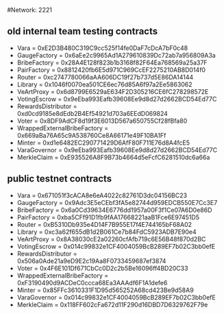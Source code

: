 #Network: 2221 

## old internal team testing contracts

- Vara = 0xE2D3B480C319C9cc525f14fe0DaF7cDcA7bF0c48
- GaugeFactory = 0x6aEe2c9965Ad1A279610839Dc72ab7a956809A3a
- BribeFactory = 0x28A4E128f823b1b3168f82F64Ea768569a25a37F
- PairFactory = 0x8812420fb6E5d971C969CcEF2275210AB8D014f0
- Router = 0xc2747780066aAA606DC19f27b737d5E86DA14144
- Library = 0x1046f0070ea501CE6ec76d85A6f97a2Ee5863062
- VeArtProxy = 0x6d8799E6529aE634F2D305216CE6fC278298572E
- VotingEscrow = 0x9eEba993Eafb39608Ee9d8d27d2662BCD54Ed77C
- RewardsDistributor = 0xd0cd9185e8dEdb2B4Ef54921d703a6EEdD069824
- Voter = 0x8DF9AdCF8d19f3E6013D567a650755Cf28fBfa80
- WrappedExternalBribeFactory = 0x669aBa76A65c9A538760Ce8A66171e49F10BA1Ff
- Minter = 0xd1e6482EC290771429D6AfF80F711E76d8A4fcE5
- VaraGovernor = 0x9eEba993Eafb39608Ee9d8d27d2662BCD54Ed77C
- MerkleClaim = 0xE935526A8F9B73b4664d5eFcfC6281510dc6a66a


## public testnet contracts

- Vara = 0x671051f3cACA8e6eA4022c82761D3dc04156BC23
- GaugeFactory = 0x9Adc3E5eCEbf3fA5e82744d959EDCB550E7Cc3E7
- BribeFactory = 0x6a0Cd39634E6776dd1957a00F3f1Ce07A6D0e86D
- PairFactory = 0xba5CFf91D1fb9fAA17668221aaB1Fce6E97451D5
- Router = 0xB5310Db935e4D14F7B955E17f4E744165bF68A02
- Library = 0xc3a62f655dB1d2B061Ce7b84FdC5923ADB7E90e4
- VeArtProxy = 0x8A38030cE2a02260cfAfb719c6E56B48f870d2BC
- VotingEscrow = 0x014c99832e1CF4004059BcB289EF7b02C3bb0efE
- RewardsDistributor = 0x506a0Ade21a9eD9E2c19Aa8F0733459687ef3874
- Voter = 0x4F6E101Df671CbCc0D2c2b5Be16096ff4BD20C33
- WrappedExternalBribeFactory = 0xF3190490d9ACDeC0ccca68Ea3AAAdf6F1A1defe6
- Minter = 0x85FFc3610331F1D95d565252A68cd423Be9d58A9
- VaraGovernor = 0x014c99832e1CF4004059BcB289EF7b02C3bb0efE
- MerkleClaim = 0x118FF602cFa672d11F290d16DBD7D6329762F79e
